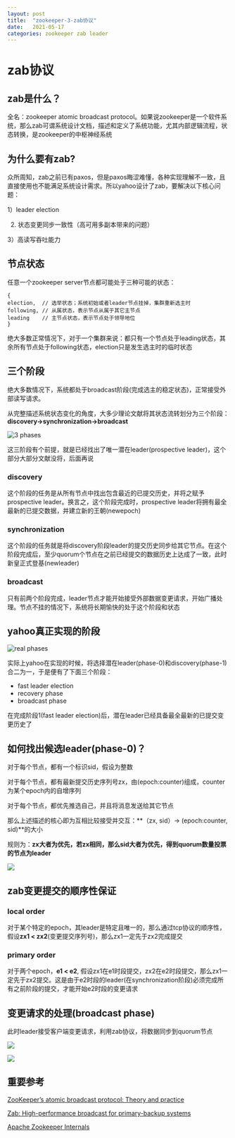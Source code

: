 ```yaml
---
layout: post
title:  "zookeeper-3-zab协议"
date:   2021-05-17
categories: zookeeper zab leader
---
```

# zab协议

## zab是什么？

全名：zookeeper atomic broadcast protocol。如果说zookeeper是一个软件系统，那么zab可谓系统设计文档，描述和定义了系统功能，尤其内部逻辑流程，状态转换，是zookeeper的中枢神经系统

## 为什么要有zab?

众所周知，zab之前已有paxos，但是paxos晦涩难懂，各种实现理解不一致，且直接使用也不能满足系统设计需求。所以yahoo设计了zab，要解决以下核心问题：

1）leader election

2)   状态变更同步一致性（高可用多副本带来的问题）

3）高读写吞吐能力

## 节点状态

任意一个zookeeper server节点都可能处于三种可能的状态：

```
{
election,  // 选举状态；系统初始或者leader节点挂掉，集群重新选主时
following, // 从属状态，表示节点从属于其它主节点
leading    // 主节点状态，表示节点处于领导地位
}
```

绝大多数正常情况下，对于一个集群来说：都只有一个节点处于leading状态，其余所有节点处于following状态，election只是发生选主时的临时状态

## 三个阶段

绝大多数情况下，系统都处于broadcast阶段(完成选主的稳定状态)，正常接受外部读写请求。

从完整描述系统状态变化的角度，大多少理论文献将其状态流转划分为三个阶段：**discovery->synchronization->broadcast**

![3 phases](https://user-images.githubusercontent.com/2216435/118471675-96262300-b73a-11eb-8dfc-51e7bb8fbd17.png)

这三阶段有个前提，就是已经找出了唯一潜在leader(prospective leader)，这个部分大部分文献没将，后面再说

### discovery

这个阶段的任务是从所有节点中找出包含最近的已提交历史，并将之赋予prospective leader。换言之，这个阶段完成时，prospective leader将拥有最全最新的已提交数据，并建立新的王朝(newepoch)

### synchronization

这个阶段的任务就是将discovery阶段leader的提交历史同步给其它节点。在这个阶段完成后，至少quorum个节点在之前已经提交的数据历史上达成了一致，此时新皇正式登基(newleader)

### broadcast

只有前两个阶段完成，leader节点才能开始接受外部数据变更请求，开始广播处理。节点不挂的情况下，系统将长期愉快的处于这个阶段和状态

## yahoo真正实现的阶段

![real phases](https://user-images.githubusercontent.com/2216435/118475863-6299c780-b73f-11eb-8b32-f8a2ca9816c4.png)

实际上yahoo在实现的时候，将选择潜在leader(phase-0)和discovery(phase-1)合二为一，于是便有了下面三个阶段：

- fast leader election
- recovery phase
- broadcast phase 

在完成阶段1(fast leader election)后，潜在leader已经具备最全最新的已提交变更历史了

## 如何找出候选leader(phase-0)？

对于每个节点，都有一个标识sid，假设为整数

对于每个节点，都有最新提交历史序列号zx，由(epoch:counter)组成，counter为某个epoch内的自增序列

对于每个节点，都优先推选自己，并且将消息发送给其它节点

那么上述描述的核心即为互相比较接受并交互：**（zx, sid）->  (epoch:counter, sid)**的大小

规则为：**zx大者为优先，若zx相同，那么sid大者为优先，得到quorum数量投票的节点为leader**

![](https://user-images.githubusercontent.com/2216435/118481800-75fc6100-b746-11eb-96a4-4038d56390e9.png)

## zab变更提交的顺序性保证

### local order

对于某个特定的epoch，其leader是特定且唯一的，那么通过tcp协议的顺序性，假设**zx1 < zx2**(变更提交序列号)，那么zx1一定先于zx2完成提交

### primary order

对于两个epoch，**e1 < e2**, 假设zx1在e1时段提交，zx2在e2时段提交，那么zx1一定先于zx2提交。这是由于e2时段的leader(在synchronization阶段)必须完成所有之前阶段的提交，才能开始e2时段的变更请求

## 变更请求的处理(broadcast phase)

此时leader接受客户端变更请求，利用zab协议，将数据同步到quorum节点

![](https://user-images.githubusercontent.com/2216435/118478213-303d9980-b742-11eb-8efc-18c14cda4d4c.png)



![](https://user-images.githubusercontent.com/2216435/118478322-4fd4c200-b742-11eb-84a9-3eb806384d70.png)

## 重要参考

[ZooKeeper’s atomic broadcast protocol: Theory and practice](http://www.tcs.hut.fi/Studies/T-79.5001/reports/2012-deSouzaMedeiros.pdf)

[Zab: High-performance broadcast for primary-backup systems](https://marcoserafini.github.io/papers/zab.pdf)

[Apache Zookeeper Internals](https://ssudan16.medium.com/apache-zookeeper-internals-7b063f9d74ac)

